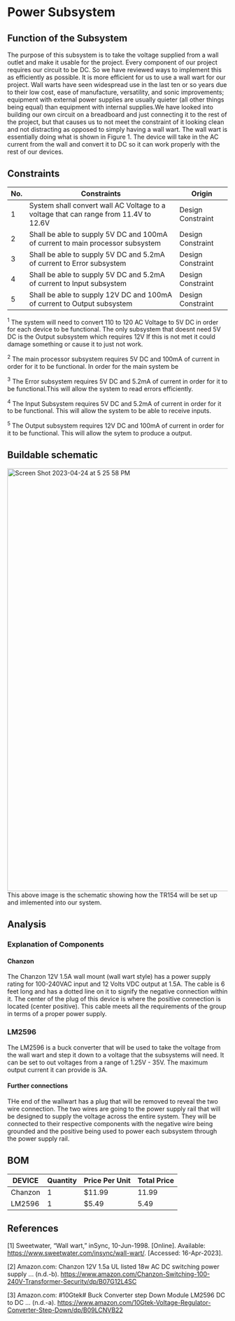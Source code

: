 # Power Subsystem


  
 
## Function of the Subsystem

The purpose of this subsystem is to take the voltage supplied from a wall outlet and make it usable for the project. Every component of our project requires our circuit to be DC. So we have reviewed ways to implement this as efficiently as possible. It is more efficient for us to use a wall wart for our project. Wall warts have seen widespread use in the last ten or so years due to their low cost, ease of manufacture, versatility, and sonic improvements; equipment with external power supplies are usually quieter (all other things being equal) than equipment with internal supplies.We have looked into building our own circuit on a breadboard and just connecting it to the rest of the project, but that causes us to not meet the constraint of it looking clean and not distracting as opposed to simply having a wall wart. The wall wart is essentially doing what is shown in Figure 1. The device will take in the AC current from the wall and convert it to DC so it can work properly with the rest of our devices.


## Constraints

| No. | Constraints                                                           | Origin            |
| --- | --------------------------------------------------------------------- | ----------------- |
| 1   | System shall convert wall AC Voltage to a voltage that can range from 11.4V to 12.6V        | Design Constraint |
| 2   | Shall be able to supply 5V DC and 100mA of current to main processor subsystem                   | Design Constraint |
| 3   | Shall be able to supply 5V DC and 5.2mA of current to Error subsystem                           | Design Constraint |
| 4   | Shall be able to supply 5V DC and 5.2mA of current to Input subsystem                                 | Design Constraint |
| 5   | Shall be able to supply 12V DC and 100mA of current to Output subsystem                                      | Design Constraint |


<sup>1</sup> The system will need to convert 110 to 120 AC Voltage to 5V DC in order for each device to be functional. The only subsystem that doesnt need 5V DC is the Output subsystem which requires 12V If this is not met it could damage something or cause it to just not work.

<sup>2</sup> The main processor subsystem requires 5V DC and 100mA of current in order for it to be functional. In order for the main system be

<sup>3</sup> The Error subsystem requires 5V DC and 5.2mA of current in order for it to be functional.This will allow the system to read errors efficiently.

<sup>4</sup> The Input Subsystem requires 5V DC and 5.2mA of current in order for it to be functional. This will allow the system to be able to receive inputs.


<sup>5</sup>  The Output subsystem requires 12V DC and 100mA of current in order for it to be functional. This will allow the sytem to produce a output.





## Buildable schematic 
<img width="965" alt="Screen Shot 2023-04-24 at 5 25 58 PM" src="https://user-images.githubusercontent.com/123600399/234129961-edd41715-b2dc-486b-a249-67669e363180.png">
This above image is the schematic showing how the TR154 will be set up and imlemented into our system.



## Analysis
### Explanation of Components

#### Chanzon

The Chanzon 12V 1.5A wall mount (wall wart style) has a power supply rating for 100-240VAC input and 12 Volts VDC output at 1.5A. The cable is 6 feet long and has a dotted line on it to signify the negative connection within it. The center of the plug of this device is where the positive connection is located (center positive). This cable meets all the requirements of the group in terms of a proper power supply.

### LM2596
The LM2596 is a buck converter that will be used to take the voltage from the wall wart and step it down to a voltage that the subsystems will need. It can be set to out voltages from a range of 1.25V - 35V. The maximum output current it can provide is 3A.

#### Further connections

THe end of the wallwart has a plug that will be removed to reveal the two wire connection. The two wires are going to the power supply rail that will be designed to supply the voltage across the entire system. They will be connected to their respective components with the negative wire being grounded and the positive being used to power each subsystem through the power supply rail. 


## BOM
| DEVICE            | Quantity | Price Per Unit | Total Price |
| ----------------- | -------- | -------------- | ----------- |
| Chanzon   | 1              | $11.99        | 11.99     |
| LM2596   | 1              | $5.49        | 5.49     |


## References


[1] Sweetwater, “Wall wart,” inSync, 10-Jun-1998. [Online]. Available: https://www.sweetwater.com/insync/wall-wart/. [Accessed: 16-Apr-2023]. 

[2] Amazon.com: Chanzon 12V 1.5a UL listed 18w AC DC switching power supply ... (n.d.-b). https://www.amazon.com/Chanzon-Switching-100-240V-Transformer-Security/dp/B07G12L4SC 

[3] Amazon.com: #10Gtek# Buck Converter step Down Module LM2596 DC to DC ... (n.d.-a). https://www.amazon.com/10Gtek-Voltage-Regulator-Converter-Step-Down/dp/B09LCNVB22 
